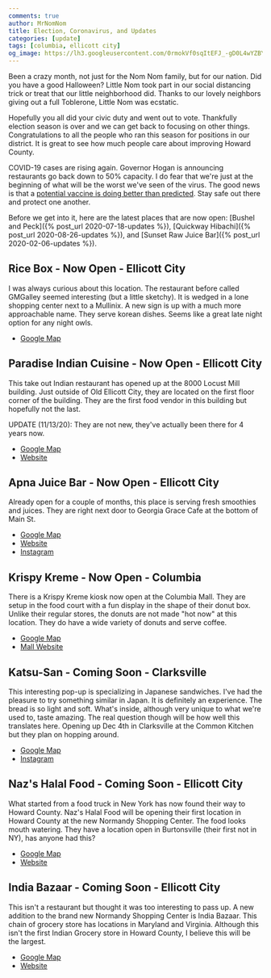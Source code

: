 ```yaml
---
comments: true
author: MrNomNom
title: Election, Coronavirus, and Updates
categories: [update]
tags: [columbia, ellicott city]
og_image: https://lh3.googleusercontent.com/0rmokVf0sqItEFJ_-gD0L4wYZBYioPO8jzC_zco0jB5L0iSAPkmQZxLNSZkxahEOjH3cqZWgfv0XRt61uSEnUI7mILnwF6vw88pRkRiTPbZxHlO7jJCbnVzJbqF3LN0WIel2KuMGKQ=w400
---
```


Been a crazy month, not just for the Nom Nom family, but for our nation. Did you have a good Halloween? Little Nom took part in our social distancing trick or treat that our little neighborhood did. Thanks to our lovely neighbors giving out a full Toblerone, Little Nom was ecstatic.

Hopefully you all did your civic duty and went out to vote. Thankfully election season is over and we can get back to focusing on other things. Congratulations to all the people who ran this season for positions in our district. It is great to see how much people care about improving Howard County. 

COVID-19 cases are rising again. Governor Hogan is announcing restaurants go back down to 50% capacity. I do fear that we're just at the beginning of what will be the worst we've seen of the virus. The good news is that a [potential vaccine is doing better than predicted](https://www.pfizer.com/news/press-release/press-release-detail/pfizer-and-biontech-announce-vaccine-candidate-against). Stay safe out there and protect one another. 

Before we get into it, here are the latest places that are now open: [Bushel and Peck]({% post_url 2020-07-18-updates %}), [Quickway Hibachi]({% post_url 2020-08-26-updates %}), and [Sunset Raw Juice Bar]({% post_url 2020-02-06-updates %}).

<!--more-->

## Rice Box - Now Open - Ellicott City

I was always curious about this location. The restaurant before called GMGalley seemed interesting (but a little sketchy). It is wedged in a lone shopping center next to a Mullinix. A new sign is up with a much more approachable name. They serve korean dishes. Seems like a great late night option for any night owls.

* [Google Map](https://goo.gl/maps/715NzSgTXvMnkdxx6)

## Paradise Indian Cuisine - Now Open - Ellicott City

This take out Indian restaurant has opened up at the 8000 Locust Mill building. Just outside of Old Ellicott City, they are located on the first floor corner of the building. They are the first food vendor in this building but hopefully not the last.

UPDATE (11/13/20): They are not new, they've actually been there for 4 years now.

* [Google Map](https://goo.gl/maps/QDa2bNnL7bN2kAGfA)
* [Website](http://www.paradiseellicottcity.com/)

## Apna Juice Bar - Now Open - Ellicott City

Already open for a couple of months, this place is serving fresh smoothies and juices. They are right next door to Georgia Grace Cafe at the bottom of Main St.

* [Google Map](https://goo.gl/maps/uwESNBBe8QxuQM2u8)
* [Website](http://www.apnajuice.com/)
* [Instagram](https://www.instagram.com/apnajuice/?hl=en)

## Krispy Kreme - Now Open - Columbia

There is a Krispy Kreme kiosk now open at the Columbia Mall. They are setup in the food court with a fun display in the shape of their donut box. Unlike their regular stores, the donuts are not made "hot now" at this location. They do have a wide variety of donuts and serve coffee.

* [Google Map](https://goo.gl/maps/4P24ZZ2mPwiDN8qy7)
* [Mall Website](https://www.themallincolumbia.com/en/directory/krispy-kreme-doughnuts--33480.html)

## Katsu-San - Coming Soon - Clarksville

This interesting pop-up is specializing in Japanese sandwiches. I've had the pleasure to try something similar in Japan. It is definitely an experience. The bread is so light and soft. What's inside, although very unique to what we're used to, taste amazing. The real question though will be how well this translates here. Opening up Dec 4th in Clarksville at the Common Kitchen but they plan on hopping around.

* [Google Map](https://goo.gl/maps/RKQLYYoC2kM9TtRs5)
* [Instagram](https://www.instagram.com/katsu.san.dmv/)

## Naz's Halal Food - Coming Soon - Ellicott City

What started from a food truck in New York has now found their way to Howard County. Naz's Halal Food will be opening their first location in Howard County at the new Normandy Shopping Center. The food looks mouth watering. They have a location open in Burtonsville (their first not in NY), has anyone had this?

* [Google Map](https://goo.gl/maps/KnA6pS5WMrpDBtnHA)
* [Website](https://nazshalal.com/)

## India Bazaar - Coming Soon - Ellicott City

This isn't a restaurant but thought it was too interesting to pass up. A new addition to the brand new Normandy Shopping Center is India Bazaar. This chain of grocery store has locations in Maryland and Virginia. Although this isn't the first Indian Grocery store in Howard County, I believe this will be the largest.

* [Google Map](https://goo.gl/maps/KnA6pS5WMrpDBtnHA)
* [Website](https://www.indiabazaarusa.com/)
